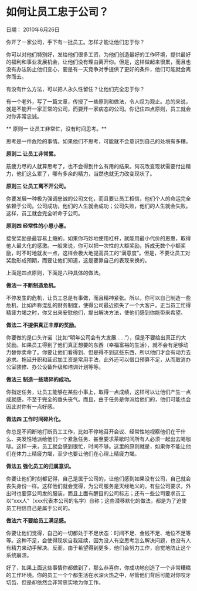# 如何让员工忠于公司？

日期： 2010年6月26日

你开了一家公司，手下有一批员工。怎样才能让他们忠于你？

你可以对他们特别好，发给他们很多工资，为他们创造最好的工作环境，提供最好的福利和事业发展机会，让他们没有理由离开你。但是，这样做起来很累，而且也没有办法防止他们变心，要是有一天竞争对手提供了更好的条件，他们可能就会离你而去。

有没有什么方法，可以把人永久性留住？让他们完全忠于你？

有一个老外，写了一篇文章，传授了一些原则和做法，令人叹为观止。总的来说，就是不能开一家正常的公司，而要开一家病态的公司。你记住四点原则，员工就会对你非常忠诚。

** 原则一 让员工非常忙，没有时间思考。**

思考是一件危险的事情。如果他们不思考，可能就不会意识到自己的处境有多糟。

**原则二 让员工非常累。**

筋疲力尽的人就算思考了，也不会得到什么有用的结果。何况改变现状需要付出精力，他们这么累了，哪有多余的精力，当然也就无力改变现状了。

**原则三 让员工离不开公司。**

你要发展一种极为强调忠诚的公司文化，而且要让员工相信，他们个人的命运完全依赖于公司。公司成功，他们的人生就会成功；公司失败，他们的人生就会失败。这样，员工就会完全听命于公司。

**原则四 经常性的小恩小惠。**

接受奖励是最容易上瘾的。如果你巧妙地使用杠杆，就能用最小代价的恩惠，取得他人最大化的感激。一般来说，你可以把一次性的大额奖励，拆成无数个小额奖励，时不时地就发一点，这样会极大地提高员工的“满意度”。但是，不要让员工对奖励形成预期，而要让他们知道，这是要靠自己的表现来换的。

上面是四点原则，下面是六种具体的做法。

**做法一 不断制造危机。**

不停发生的危机，让员工总是有事做，而且精神紧张。所以，你可以自己制造一些危机，比如声称混乱的财务制度，使得公司最近损失了一个大客户。正当员工忙得精疲力竭之时，你又出来安慰他们，提出解决方法，使他们感到你能带来希望。

**做法二 不提供真正丰厚的奖励。**

你要做的是口头许诺（比如“明年公司会有大发展......”），但是不要给出真正的大奖励。如果员工得到了他们真正想要的东西（幸福富裕的生活），就不会有足够动力替你卖命了。你要让他们看得到、但是得不到这些东西，所以他们才会有动力去追求。拖延升职和延迟加工资是常用手法，此外还可以借口预算不足，从而取消办公室装修、办公设备升级和培训计划等等。

**做法三 制造一些琐碎的成功。**

你指定任务，让员工能够在某些小事上，取得一点成绩，这样可以让他们产生一点成就感，不至于完全的垂头丧气。而且，由于任务是你派给他们的，他们可能也会因此对你有一点好感。

**做法四 工作时间碎片化。**

你总是不间断地打断员工工作，比如不停地召开会议、经常性地视察他们在干什么、突发性地派给他们一个紧急任务、甚至要求茶歇时间所有人必须一起出去喝咖啡。这样一来，员工就会感到很忙，时间不够。这里的原则就是，如果你不能让他们在体力上精疲力竭，至少也要让他们在心理上精疲力竭。

**做法五 强化员工的归属意识。**

你要让他们时刻都记得，自己是属于公司的，让他们感到如果没有公司，自己就会丧失身份一样。这样他们就会觉得，为公司服务是天经地义的。有些公司要求，外出时也要穿公司发的服装，而且上面有醒目的公司标志；还有一些公司要求员工以“xxx人”（xxx代表本公司的名字）自称；这些潜移默化的做法，都是为了迫使员工相信自己是属于公司的。

**做法六 不要给员工满足感。**

你要让他们觉得，自己的一切都处于不足状态：时间不足、金钱不足、地位不足等等。这种不足，会使得现状自我延续，因为没人有空思考怎么解决问题，也没有人有精力来动手解决。反而，由于希望得到更多，他们会努力工作，自觉地防止这个系统崩溃。

好了，如果上面这些事情你都做到了，那么恭喜你，你成功地创造了一个非常糟糕的工作环境。你的员工一个个都生活在水深火热之中，尽管他们背后可能对你咬牙切齿，但是却依然会非常忠实地为你工作。

